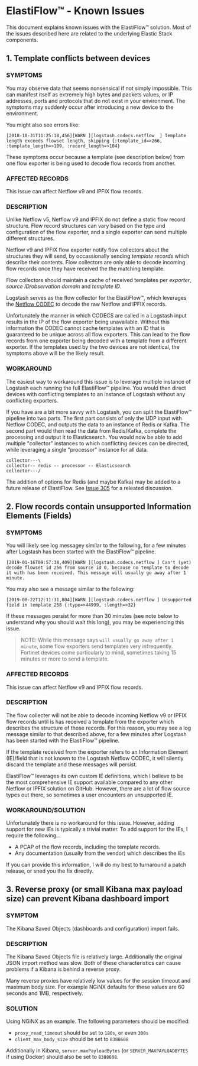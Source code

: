 # ElastiFlow&trade; - Known Issues

This document explains known issues with the ElastiFlow&trade; solution. Most of the issues described here are related to the underlying Elastic Stack components.

## 1. Template conflicts between devices

### SYMPTOMS

You may observe data that seems nonsensical if not simply impossible. This can manifest itself as extremely high bytes and packets values, or IP addresses, ports and protocols that do not exist in your environment. The symptoms may suddenly occur after introducing a new device to the environment.

You might also see errors like:

```
[2018-10-31T11:25:18,456][WARN ][logstash.codecs.netflow  ] Template length exceeds flowset length, skipping {:template_id=>266, :template_length=>109, :record_length=>104}
```

These symptoms occur because a template (see description below) from one flow exporter is being used to decode flow records from another.

### AFFECTED RECORDS

This issue can affect Netflow v9 and IPFIX flow records.

### DESCRIPTION

Unlike Netflow v5, Netflow v9 and IPFIX do not define a static flow record structure. Flow record structures can vary based on the type and configuration of the flow exporter, and a single exporter can send multiple different structures.

Netflow v9 and IPFIX flow exporter notify flow collectors about the structures they will send, by occassionally sending _template records_ which describe their contents. Flow collectors are only able to decode incoming flow records once they have received the the matching template.

Flow collectors should maintain a cache of received templates per _exporter_, _source ID/observation domain_ and _template ID_.

Logstash serves as the flow collector for the ElastiFlow&trade;, which leverages the [Netflow CODEC](https://www.elastic.co/guide/en/logstash/current/plugins-codecs-netflow.html) to decode the raw Netflow and IPFIX records.

Unfortunately the manner in which CODECS are called in a Logstash input results in the IP of the flow exporter being unavailable. Without this information the CODEC cannot cache templates with an ID that is guaranteed to be unique across all flow exporters. This can lead to the flow records from one exporter being decoded with a template from a different exporter. If the templates used by the two devices are not identical, the symptoms above will be the likely result.

### WORKAROUND

The easiest way to workaround this issue is to leverage multiple instance of Logstash each running the full ElastiFlow&trade; pipeline. You would then direct devices with conflicting templates to an instance of Logstash without any conflicting exporters.

If you have are a bit more savvy with Logstash, you can split the ElastiFlow&trade; pipeline into two parts. The first part consists of only the UDP input with Netflow CODEC, and outputs the data to an instance of Redis or Kafka. The second part would then read the data from Redis/Kafka, complete the processing and output it to Elasticsearch. You would now be able to add multiple "collector" instances to which conflicting devices can be directed, while leveraging a single "processor" instance for all data.

```
collector---\
collector-- redis -- processor -- Elasticsearch
collector---/
```

The addition of options for Redis (and maybe Kafka) may be added to a future release of ElastiFlow. See [Issue 305](https://github.com/robcowart/elastiflow/issues/305) for a releated discussion.

## 2. Flow records contain unsupported Information Elements (Fields)

### SYMPTOMS

You will likely see log messagey similar to the following, for a few minutes after Logstash has been started with the ElastiFlow&trade; pipeline.

```
[2019-01-16T09:57:38,409][WARN ][logstash.codecs.netflow ] Can't (yet) decode flowset id 256 from source id 0, because no template to decode it with has been received. This message will usually go away after 1 minute.
```

You may also see a message similar to the following:

```
[2019-08-22T12:11:31,804][WARN ][logstash.codecs.netflow ] Unsupported field in template 258 {:type=>44999, :length=>32}
```

If these messages persist for more than 30 minutes (see note below to understand why you should wait this long), you may be experiencing this issue.

> NOTE: While this message says `will usually go away after 1 minute`, some flow exporters send templates very infrequently. Fortinet devices come particularly to mind, sometimes taking 15 minutes or more to send a template.

### AFFECTED RECORDS

This issue can affect Netflow v9 and IPFIX flow records.

### DESCRIPTION

The flow collecter will not be able to decode incoming Netflow v9 or IPFIX flow records until is has received a template from the exporter which describes the structure of those records. For this reason, you may see a log message similar to that described above, for a few minutes after Logstash has been started with the ElastiFlow&trade; pipeline.

If the template received from the exporter refers to an Information Element (IE)/field that is not known to the Logstash Netflow CODEC, it will silently discard the template and these messages will persist.

ElastiFlow&trade; leverages its own custom IE definitions, which I believe to be the most comprehensive IE support available compared to any other Netflow or IPFIX solution on GitHub. However, there are a lot of flow source types out there, so sometimes a user encounters an unsupported IE.

### WORKAROUND/SOLUTION

Unfortunately there is no workaround for this issue. However, adding support for new IEs is typically a trivial matter. To add support for the IEs, I require the following...

* A PCAP of the flow records, including the template records.
* Any documentation (usually from the vendor) which describes the IEs

If you can provide this information, I will do my best to turnaround a patch release, or sned you the fix directly.

## 3. Reverse proxy (or small Kibana max payload size) can prevent Kibana dashboard import

### SYMPTOM

The Kibana Saved Objects (dashboards and configuration) import fails.

### DESCRIPTION

The Kibana Saved Objects file is relatively large. Additionally the original JSON import method was slow. Both of these characteristics can cause problems if a Kibana is behind a reverse proxy.

Many reverse proxies have relatively low values for the session timeout and maximum body size. For example NGiNX defaults for these values are 60 seconds and 1MB, respectively.

### SOLUTION

Using NGiNX as an example. The following parameters should be modified:

* `proxy_read_timeout` should be set to `180s`, or even `300s`
* `client_max_body_size` should be set to `8388608`

Additionally in Kibana, `server.maxPayloadBytes` (or `SERVER_MAXPAYLOADBYTES` if using Docker) should also be set to `8388608`.
